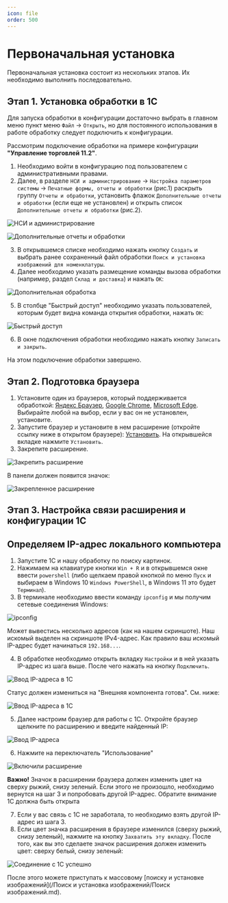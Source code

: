 ```yaml
---
icon: file
order: 500
---
```


# Первоначальная установка

Первоначальная установка состоит из нескольких этапов. Их необходимо выполнить последовательно.

## Этап 1. Установка обработки в 1С

Для запуска обработки в конфигурации достаточно выбрать в главном меню пункт меню `Файл` -> `Открыть`, но для постоянного использования в работе обработку следует подключить к конфигурации.  

Рассмотрим подключение обработки на примере конфигурации **"Управление торговлей 11.2"**.

1. Необходимо войти в конфигурацию под пользователем с административными правами.
2. Далее, в разделе `НСИ и администрирование` -> `Настройка параметров системы` -> `Печатные формы, отчеты и обработки` (рис.1)  раскрыть группу `Отчеты и обработки`, установить флажок `Дополнительные отчеты и обработки` (если еще не установлен) и открыть список `Дополнительные отчеты и обработки` (рис.2).

![НСИ и администрирование](static/01_ПервоначалнаяУстановка.png)

![Дополнительные отчеты и обработки](static/02_ПервоначалнаяУстановка.png)

3. В открывшемся списке необходимо нажать кнопку `Создать` и выбрать ранее сохраненный файл обработки `Поиск и установка изображений для номенклатуры`.
4. Далее необходимо указать размещение команды вызова обработки (например, раздел `Склад и доставка`) и нажать `ОК`:

![Дополнительная обработка](static/03_ПервоначалнаяУстановка.png)

5. В столбце "Быстрый доступ" необходимо указать пользователей, которым будет видна команда открытия обработки, нажать `ОК`:

![Быстрый доступ](static/04_ПервоначалнаяУстановка.png)

6. В окне подключения обработки необходимо нажать кнопку `Записать и закрыть`.

На этом подключение обработки завершено.

## Этап 2. Подготовка браузера

1. Установите один из браузеров, который поддерживается обработкой: [Яндекс Браузер](https://www.browser.yandex.ru/), [Google Chrome](https://www.google.com.au/intl/ru_ru/chrome/), [Microsoft Edge](https://www.microsoft.com/ru-ru/edge/download). Выбирайте любой на выбор, если у вас он не установлен, установите.
2. Запустите браузер и установите в нем расширение (откройте ссылку ниже в открытом браузере): [Установить](https://chromewebstore.google.com/detail/%D1%83%D1%81%D1%82%D0%B0%D0%BD%D0%BE%D0%B2%D0%BA%D0%B0-%D0%B8%D0%B7%D0%BE%D0%B1%D1%80%D0%B0%D0%B6%D0%B5%D0%BD%D0%B8%D0%B9-%D0%B2-1/digojineikfmoicjapebdglhmiceacba). На открывшейся вкладке нажмите `Установить`.
3. Закрепите расширение.

![Закрепить расширение](static/ЗакрепитьРасширение.png)

В панели должен появится значок:

![Закрепленное расширение](static/НеАктивноеРасширение.png)

## Этап 3. Настройка связи расширения и конфигурации 1С

## Определяем IP-адрес локального компьютера

1. Запустите 1С и нашу обработку по поиску картинок.
2. Нажимаем на клавиатуре кнопки `Win + R` и в открывшемся окне ввести `powershell` (либо щелкаем правой кнопкой по меню `Пуск` и выбираем в Windows 10 `Windows PowerShell`, в Windows 11 это будет `Терминал`).
3. В терминале необходимо ввести команду `ipconfig` и мы получим сетевые соединения Windows:

![ipconfig](static/ipconfig.png)

Может вывестись несколько адресов (как на нашем скриншоте). Наш искомый выделен на скриншоте IPv4-адрес. Как правило ваш искомый IP-адрес будет начинаться `192.168...`.

4. В обработке необходимо открыть вкладку `Настройки` и в ней указать IP-адрес из шага выше. После чего нажать на кнопку `Подключить`.

![Ввод IP-адреса в 1С](static/ipaddr1c.png)

Статус должен измениться на "Внешняя компонента готова". См. ниже:

![Ввод IP-адреса в 1С](static/ipaddr1cuse.png)

5. Далее настроим браузер для работы с 1С. Откройте браузер щелкните по расширению и введите найденный IP:

![Ввод IP-адреса](static/ipaddr.png)

6. Нажмите на переключатель "Использование"

![Включили расширение](static/ipaddruse.png)

**Важно!** Значок в расширении браузера должен изменить цвет на сверху рыжий, снизу зеленый.
Если этого не произошло, необходимо вернутся на шаг 3 и попробовать другой IP-адрес. Обратите внимание 1С должна быть открыта

7. Если у вас связь с 1С не заработала, то необходимо взять другой IP-адрес из шага 3.
8. Если цвет значка расширения в браузере изменился (сверху рыжий, снизу зеленый), нажмите на кнопку `Захватить эту вкладку`. После того, как вы это сделаете значок расширения должен изменить цвет: сверху белый, снизу зеленый:

![Соединение с 1С успешно](static/ipaddrok.png)

После этого можете приступать к массовому [поиску и установке изображений](/Поиск и установка изображений/Поиск изображений.md).